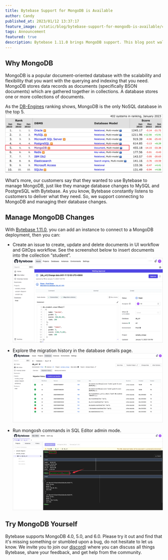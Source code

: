 ```yaml
---
title: Bytebase Support for MongoDB is Available
author: Candy
published_at: 2023/01/12 13:37:17
feature_image: /static/blog/bytebase-support-for-mongodb-is-available/cover.webp
tags: Announcement
featured: true
description: Bytebase 1.11.0 brings MongoDB support. This blog post walks you through managing MongoDB with Bytebase. 
---
```


## Why MongoDB

MongoDB is a popular document-oriented database with the scalability and flexibility that you want with the querying and indexing that you need. MongoDB stores data records as documents (specifically BSON documents) which are gathered together in collections. A database stores one or more collections of documents.

As the [DB-Engines](https://db-engines.com/en/ranking) ranking shows, MongoDB is the only NoSQL database in the top 5.
![db-rank-3](/static/blog/bytebase-support-for-mongodb-is-available/db-rank-3.webp)

What’s more, our customers say that they wanted to use Bytebase to manage MongoDB, just like they manage database changes to MySQL and PostgreSQL with Bytebase. As you know, Bytebase constantly listens to customers to deliver what they need. So, we support connecting to MongoDB and managing their database changes.

## Manage MongoDB Changes

With [Bytebase 1.11.0](https://www.bytebase.com/changelog/bytebase-1-11-0), you can add an instance to connect to a MongoDB deployment, then you can: 

- Create an issue to create, update and delete documents in UI workflow and GitOps workflow. See the screenshot below to insert documents into the collection “student”.
![insert-doc](/static/blog/bytebase-support-for-mongodb-is-available/insert-doc.webp)

- Explore the migration history in the database details page.
![migration-his](/static/blog/bytebase-support-for-mongodb-is-available/migration-his.webp)

- Run mongosh commands in SQL Editor admin mode.
![admin-mode](/static/blog/bytebase-support-for-mongodb-is-available/admin-mode.webp)

## Try MongoDB Yourself

Bytebase supports MongoDB 4.0, 5.0, and 6.0. Please try it out and find that it's missing something or stumbled upon a bug,  do not hesitate to let us know. We invite you to join our [discord](https://discord.gg/Fac9nmZ95j)) where you can discuss all things Bytebase, share your feedback, and get help from the community.